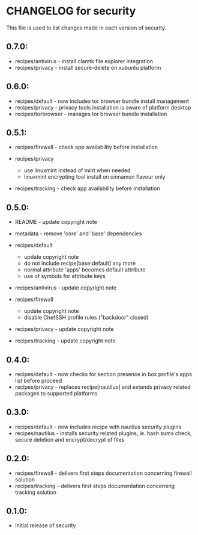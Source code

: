 # CHANGELOG for security

This file is used to list changes made in each version of security.

## 0.7.0:

* recipes/antivirus - install clamtk file explorer integration
* recipes/privacy   - install secure-delete on xubuntu platform

## 0.6.0:

* recipes/default    - now includes tor browser bundle install management
* recipes/privacy     - privacy tools installation is aware of platform desktop
* recipes/torbrowser - manages tor browser bundle installation

## 0.5.1:

* recipes/firewall - check app availability before installation

* recipes/privacy

  - use linuxmint instead of mint when needed
  - linuxmint encrypting tool install on cinnamon flavour only

* recipes/tracking - check app availability before installation

## 0.5.0:

* README   - update copyright note
* metadata - remove 'core' and 'base' dependencies

* recipes/default

  - update copyright note
  - do not include recipe[base:default] any more
  - normal attribute 'apps' becomes default attribute
  - use of symbols for attribute keys

* recipes/antivirus - update copyright note

* recipes/firewall

  - update copyright note
  - disable ChefSSH profile rules ("backdoor" closed)

* recipes/privacy   - update copyright note
* recipes/tracking  - update copyright note

## 0.4.0:

* recipes/default - now checks for section presence in box profile's apps list before proceed
* recipes/privacy - replaces recipe[nautilus] and extends privacy related packages to supported platforms

## 0.3.0:

* recipes/default  - now includes recipe with nautilus security plugins
* recipes/nautilus - installs security related plugins, ie. hash sums check, secure deletion and encrypt/decrypt of files

## 0.2.0:

* recipes/firewall - delivers first steps documentation concerning firewall solution
* recipes/tracking - delivers first steps documentation concerning tracking solution

## 0.1.0:

* Initial release of security

